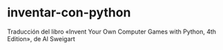 # inventar-con-python
Traducción del libro «Invent Your Own Computer Games with Python, 4th Edition», de Al Sweigart
